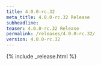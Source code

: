 ```yaml
---
title: 4.0.0-rc.32
meta_title: 4.0.0-rc.32 Release
subheadline: 
teaser: 4.0.0-rc.32 Release
permalink: /releases/4.0.0-rc.32/
version: 4.0.0-rc.32
---
```


{% include _release.html %}
